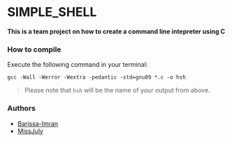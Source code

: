 # SIMPLE_SHELL

**This is a team project on how to create a command line intepreter using C**

### How to compile

Execute the following command in your terminal:

```
gcc -Wall -Werror -Wextra -pedantic -std=gnu89 *.c -o hsh
```
> Please note that `hsh` will be the name of your output from above.

### Authors
- [Barissa-Imran](https://github.com/Barissa-Imran)
- [MissJuly](https://github.com/MissJuly)
